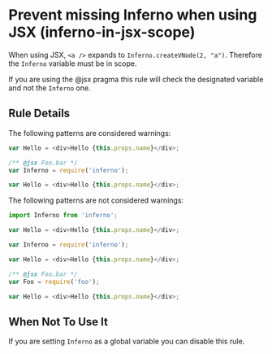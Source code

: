 # Prevent missing Inferno when using JSX (inferno-in-jsx-scope)

When using JSX, `<a />` expands to `Inferno.createVNode(2, "a")`. Therefore the
`Inferno` variable must be in scope.

If you are using the @jsx pragma this rule will check the designated variable and not the `Inferno` one.

## Rule Details

The following patterns are considered warnings:

```js
var Hello = <div>Hello {this.props.name}</div>;
```

```js
/** @jsx Foo.bar */
var Inferno = require('inferno');

var Hello = <div>Hello {this.props.name}</div>;
```

The following patterns are not considered warnings:

```js
import Inferno from 'inferno';

var Hello = <div>Hello {this.props.name}</div>;
```

```js
var Inferno = require('inferno');

var Hello = <div>Hello {this.props.name}</div>;
```

```js
/** @jsx Foo.bar */
var Foo = require('foo');

var Hello = <div>Hello {this.props.name}</div>;
```

## When Not To Use It

If you are setting `Inferno` as a global variable you can disable this rule.
